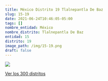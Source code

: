 ```yaml
---
title: México Distrito 19 Tlalnepantla De Baz
slug: 15-19
date: 2021-06-24T10:46:05-05:00
tags: []
nombre_entidad: México
nombre_distrito: Tlalnepantla De Baz
entidad: 15
distrito: 19
image_path: /img/15-19.png
draft: false
---
```


![](/img/15-19.png)

[Ver los 300 distritos](/docs/elecciones-2021)
